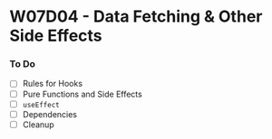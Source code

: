 # W07D04 - Data Fetching & Other Side Effects

### To Do

- [ ] Rules for Hooks
- [ ] Pure Functions and Side Effects
- [ ] `useEffect`
- [ ] Dependencies
- [ ] Cleanup
